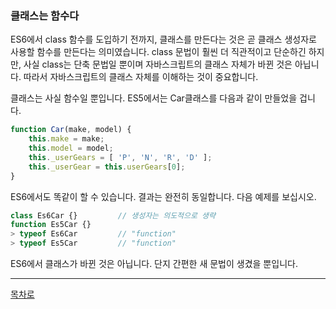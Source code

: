 ### 클래스는 함수다
ES6에서 class 함수를 도입하기 전까지, 클래스를 만든다는 것은 곧 클래스 생성자로 사용할 함수를 만든다는 의미였습니다. class 문법이 훨씬 더 직관적이고 단순하긴 하지만, 사실 class는 단축 문법일 뿐이며 자바스크립트의 클래스 자체가 바뀐 것은 아닙니다. 따라서 자바스크립트의 클래스 자체를 이해하는 것이 중요합니다.

클래스는 사실 함수일 뿐입니다. ES5에서는 Car클래스를 다음과 같이 만들었을 겁니다.
~~~javascript
function Car(make, model) {
    this.make = make;
    this.model = model;
    this._userGears = [ 'P', 'N', 'R', 'D' ];
    this._userGear = this.userGears[0];
}
~~~

ES6에서도 똑같이 할 수 있습니다. 결과는 완전히 동일합니다. 다음 예제를 보십시오.
~~~javascript
class Es6Car {}         // 생성자는 의도적으로 생략
function Es5Car {}
> typeof Es6Car         // "function"
> typeof Es5Car         // "function"
~~~
ES6에서 클래스가 바뀐 것은 아닙니다. 단지 간편한 새 문법이 생겼을 뿐입니다.

***
[목차로](../progressCheck.md)